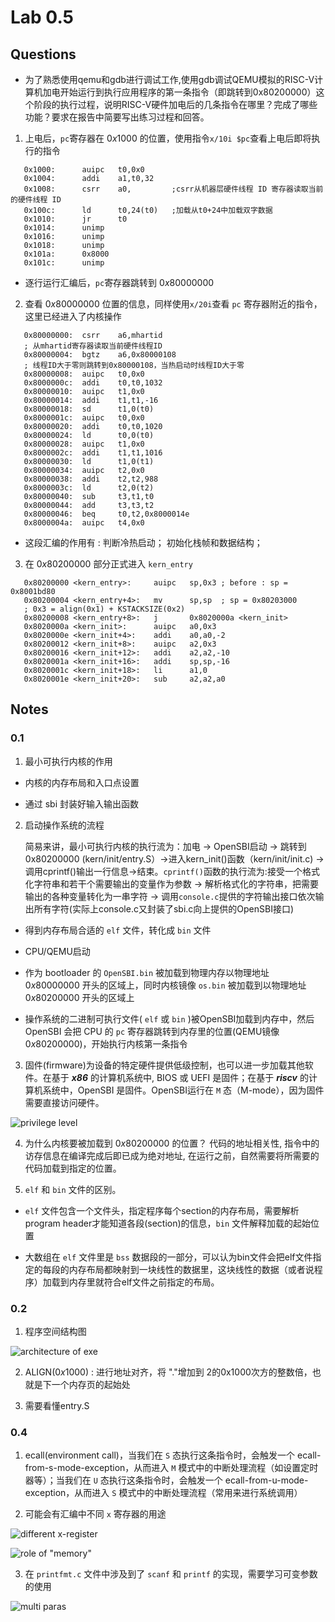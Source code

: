 # Lab 0.5

## Questions

* 为了熟悉使用qemu和gdb进行调试工作,使用gdb调试QEMU模拟的RISC-V计算机加电开始运行到执行应用程序的第一条指令（即跳转到0x80200000）这个阶段的执行过程，说明RISC-V硬件加电后的几条指令在哪里？完成了哪些功能？要求在报告中简要写出练习过程和回答。

1. 上电后，`pc`寄存器在 $0x1000$ 的位置，使用指令```x/10i $pc```查看上电后即将执行的指令

```riscv
   0x1000:      auipc   t0,0x0
   0x1004:      addi    a1,t0,32
   0x1008:      csrr    a0,         ;csrr从机器层硬件线程 ID 寄存器读取当前的硬件线程 ID
   0x100c:      ld      t0,24(t0)   ;加载从t0+24中加载双字数据
   0x1010:      jr      t0
   0x1014:      unimp
   0x1016:      unimp
   0x1018:      unimp
   0x101a:      0x8000
   0x101c:      unimp
```

* 逐行运行汇编后，`pc`寄存器跳转到 $0x80000000$

2. 查看 $0x80000000$ 位置的信息，同样使用```x/20i```查看 `pc` 寄存器附近的指令，这里已经进入了内核操作

```riscv
   0x80000000:  csrr    a6,mhartid
   ; 从mhartid寄存器读取当前硬件线程ID
   0x80000004:  bgtz    a6,0x80000108
   ; 线程ID大于零则跳转到0x80000108，当热启动时线程ID大于零
   0x80000008:  auipc   t0,0x0
   0x8000000c:  addi    t0,t0,1032
   0x80000010:  auipc   t1,0x0
   0x80000014:  addi    t1,t1,-16
   0x80000018:  sd      t1,0(t0)
   0x8000001c:  auipc   t0,0x0
   0x80000020:  addi    t0,t0,1020
   0x80000024:  ld      t0,0(t0)
   0x80000028:  auipc   t1,0x0
   0x8000002c:  addi    t1,t1,1016
   0x80000030:  ld      t1,0(t1)
   0x80000034:  auipc   t2,0x0
   0x80000038:  addi    t2,t2,988
   0x8000003c:  ld      t2,0(t2)
   0x80000040:  sub     t3,t1,t0
   0x80000044:  add     t3,t3,t2
   0x80000046:  beq     t0,t2,0x8000014e
   0x8000004a:  auipc   t4,0x0
```

* 这段汇编的作用有 : 判断冷热启动； 初始化栈帧和数据结构；

3. 在 $0x80200000$ 部分正式进入 `kern_entry`

```riscv
   0x80200000 <kern_entry>:     auipc   sp,0x3 ; before : sp = 0x8001bd80      
   0x80200004 <kern_entry+4>:   mv      sp,sp  ; sp = 0x80203000
   ; 0x3 = align(0x1) + KSTACKSIZE(0x2)
   0x80200008 <kern_entry+8>:   j       0x8020000a <kern_init>
   0x8020000a <kern_init>:      auipc   a0,0x3
   0x8020000e <kern_init+4>:    addi    a0,a0,-2
   0x80200012 <kern_init+8>:    auipc   a2,0x3
   0x80200016 <kern_init+12>:   addi    a2,a2,-10
   0x8020001a <kern_init+16>:   addi    sp,sp,-16
   0x8020001c <kern_init+18>:   li      a1,0
   0x8020001e <kern_init+20>:   sub     a2,a2,a0
```
## Notes

### 0.1

1. 最小可执行内核的作用

* 内核的内存布局和入口点设置

* 通过 sbi 封装好输入输出函数

2. 启动操作系统的流程

    简易来讲，最小可执行内核的执行流为：加电 -> OpenSBI启动 -> 跳转到 0x80200000 (kern/init/entry.S）->进入kern_init()函数（kern/init/init.c) ->调用cprintf()输出一行信息->结束。`cprintf()`函数的执行流为:接受一个格式化字符串和若干个需要输出的变量作为参数 -> 解析格式化的字符串，把需要输出的各种变量转化为一串字符 -> 调用`console.c`提供的字符输出接口依次输出所有字符(实际上console.c又封装了sbi.c向上提供的OpenSBI接口)

* 得到内存布局合适的 `elf` 文件，转化成 `bin` 文件

* CPU/QEMU启动

* 作为 bootloader 的 `OpenSBI.bin` 被加载到物理内存以物理地址 $0x80000000$ 开头的区域上，同时内核镜像 `os.bin` 被加载到以物理地址 $0x80200000$ 开头的区域上

* 操作系统的二进制可执行文件( `elf` 或 `bin` )被OpenSBI加载到内存中，然后 OpenSBI 会把 CPU 的 `pc` 寄存器跳转到内存里的位置(QEMU镜像 $0x80200000$)，开始执行内核第一条指令

3. 固件(firmware)为设备的特定硬件提供低级控制，也可以进一步加载其他软件。在基于 ***x86*** 的计算机系统中, BIOS 或 UEFI 是固件；在基于 ***riscv*** 的计算机系统中，OpenSBI 是固件。OpenSBI运行在 `M` 态（M-mode），因为固件需要直接访问硬件。

![privilege level](pic/lab0_image.png)

4. 为什么内核要被加载到 $0x80200000$ 的位置？ 代码的地址相关性, 指令中的访存信息在编译完成后即已成为绝对地址, 在运行之前，自然需要将所需要的代码加载到指定的位置。

5. `elf` 和 `bin` 文件的区别。

* `elf` 文件包含一个文件头，指定程序每个section的内存布局，需要解析program header才能知道各段(section)的信息，`bin` 文件解释加载的起始位置

*  大数组在 `elf` 文件里是 `bss` 数据段的一部分，可以认为bin文件会把elf文件指定的每段的内存布局都映射到一块线性的数据里，这块线性的数据（或者说程序）加载到内存里就符合elf文件之前指定的布局。

### 0.2

1. 程序空间结构图

![architecture of exe](pic/lab0_image1.png)

2. ALIGN($0x1000$) : 进行地址对齐，将 "."增加到 2的0x1000次方的整数倍，也就是下一个内存页的起始处

3. 需要看懂entry.S

### 0.4

1. ecall(environment call)，当我们在 `S` 态执行这条指令时，会触发一个 ecall-from-s-mode-exception，从而进入 `M` 模式中的中断处理流程（如设置定时器等）；当我们在 `U` 态执行这条指令时，会触发一个 ecall-from-u-mode-exception，从而进入 `S` 模式中的中断处理流程（常用来进行系统调用）

2. 可能会有汇编中不同 `x` 寄存器的用途  

![different x-register](pic/lab0_image2.png)

![role of "memory"](pic/lab0_image3.png)

3. 在 `printfmt.c` 文件中涉及到了 `scanf` 和 `printf` 的实现，需要学习可变参数的使用

![multi paras](pic/lab0_image4.png)

